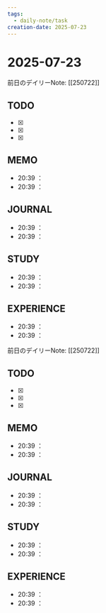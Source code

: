 ```yaml
---
tags:
  - daily-note/task
creation-date: 2025-07-23
---
```


# 2025-07-23

 

前日のデイリーNote: [[250722]]
## TODO
- [x] 
- [x] 
- [x] 

## MEMO
- 20:39 ：
- 20:39 ：

## JOURNAL
- 20:39 ：
- 20:39 ：

## STUDY
- 20:39 ：
- 20:39 ：

## EXPERIENCE
- 20:39 ：
- 20:39 ：

 

前日のデイリーNote: [[250722]]
## TODO
- [x] 
- [x] 
- [x] 

## MEMO
- 20:39 ：
- 20:39 ：

## JOURNAL
- 20:39 ：
- 20:39 ：

## STUDY
- 20:39 ：
- 20:39 ：

## EXPERIENCE
- 20:39 ：
- 20:39 ：
